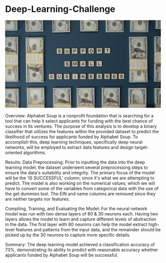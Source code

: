 # Deep-Learning-Challenge

![Logo](https://github.com/ernestosm23/deep-learning-challenge/blob/976101f0270b7fa692fa4a4b987accfc37871d73/small_business_funding.jpg)

Overview:
Alphabet Soup is a nonprofit foundation that is searching for a tool that can help it select applicants for funding with the best chance of success in its ventures. The purpose of this analysis is to develop a binary classifier that utilizes the features within the provided dataset to predict the likelihood of success for applicants funded by Alphabet Soup. To accomplish this, deep learning techniques, specifically deep neural networks, will be employed to extract data features and design target-oriented algorithms.

Results: 
Data Preprocessing:
Prior to inputting the data into the deep learning model, the dataset underwent several preprocessing steps to ensure the data's suitability and integrity. The primary focus of the model will be the 'IS SUCCESSFUL' column; since it's what we are attempting to predict. The model is also working on the numerical values; which we will have to convert some of the variables from categorical data with the use of the get dummies tool. The EIN and name columns are removed since they are neither targets nor features. 

Compiling, Training, and Evaluating the Model: 
For the neural network model was run with two dense layers of 80 & 30 neurons each. Having two layers allows the model to learn and capture different levels of abstraction in the data. The first layer with 80 neurons can help the model extract high-level features and patterns from the input data, and the remainder should be picked up by the 30 neurons to capture more specific details. 


Summary:
The deep learning model achieved a classification accuracy of 73%, demonstrating its ability to predict with reasonable accuracy whether applicants funded by Alphabet Soup will be successful.
